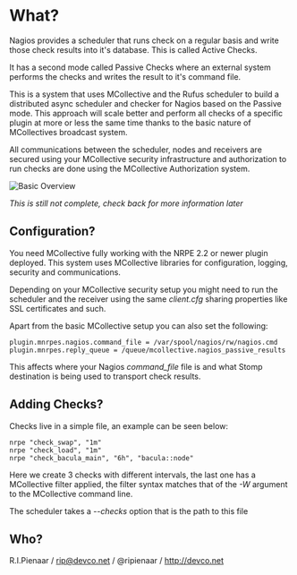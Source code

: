What?
=====

Nagios provides a scheduler that runs check on a regular basis and write those
check results into it's database.  This is called Active Checks.

It has a second mode called Passive Checks where an external system performs
the checks and writes the result to it's command file.

This is a system that uses MCollective and the Rufus scheduler to build a
distributed async scheduler and checker for Nagios based on the Passive mode.
This approach will scale better and perform all checks of a specific plugin at
more or less the same time thanks to the basic nature of MCollectives
broadcast system.

All communications between the scheduler, nodes and receivers are secured
using your MCollective security infrastructure and authorization to run checks
are done using the MCollective Authorization system.

![Basic Overview](https://raw.github.com/ripienaar/mnrpes/master/docs/mnrpes-overview.jpg)

*This is still not complete, check back for more information later*

Configuration?
--------------

You need MCollective fully working with the NRPE 2.2 or newer plugin deployed.
This system uses MCollective libraries for configuration, logging, security
and communications.

Depending on your MCollective security setup you might need to run the
scheduler and the receiver using the same *client.cfg* sharing properties like
SSL certificates and such.

Apart from the basic MCollective setup you can also set the following:

    plugin.mnrpes.nagios.command_file = /var/spool/nagios/rw/nagios.cmd
    plugin.mnrpes.reply_queue = /queue/mcollective.nagios_passive_results

This affects where your Nagios *command_file* file is and what Stomp
destination is being used to transport check results.

Adding Checks?
--------------
Checks live in a simple file, an example can be seen below:

    nrpe "check_swap", "1m"
    nrpe "check_load", "1m"
    nrpe "check_bacula_main", "6h", "bacula::node"

Here we create 3 checks with different intervals, the last one has a
MCollective filter applied, the filter syntax matches that of the *-W*
argument to the MCollective command line.

The scheduler takes a *--checks* option that is the path to this file

Who?
----

R.I.Pienaar / rip@devco.net / @ripienaar / http://devco.net

